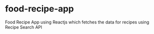 # food-recipe-app
Food Recipe App using Reactjs which fetches the data for recipes using Recipe Search API

